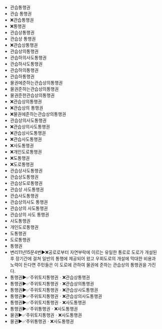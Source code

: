 - 관습통행권
- 관습 통행권
- ❌관습통행권
- ❌통행권
- 관습상통행권
- 관습상 통행권
- ❌관습상통행권
- 관습상의통행권
- 관습하의사도통행권
- 관습하사도통행권
- 관습하의통행권
- 관습하통행권
- 물권에준하는관습상의통행권
- 물권준하는관습상의통행권
- 물권준한관습상의통행권
- ❌관습상의통행권
- ❌관습상의 통행권
- ❌물권에준하는관습상의통행권
- 관습상의사도통행권
- ❌관습상의사도통행권
- ❌관습상사도통행권
- ❌관습사도통행권
- ❌사도통행권
- ❌개인도로통행권
- ❌도통행권
- ❌도로통행권
- 관습상사도통행권
- 관습상도통행권
- 관습상도로통행권
- 관습상 사도통행권
- 관습사도통행권
- 관습상의사도 통행권
- 관습상의 사도통행권
- 관습상의 사도 통행권
- 사도통행권
- 개인도로통행권
- 도통행권
- 도로통행권
- 통행권
- 변리11년15문4번▶️❌공로로부터 자연부락에 이르는 유일한 통로로 도로가 개설된 후 장기간에 걸쳐 일반의 통행에 제공되어 왔고 우회도로의 개설에 막대한 비용과 노력이 든다면 주민들은 이 도로에 관하여 물권에 준하는 관습상의 통행권을 가진다.
- 통행권▶️✅주위토지통행권ㆍ❌관습상통행권
- 통행권▶️✅주위토지통행권ㆍ❌관습상의통행권
- 통행권▶️✅주위토지통행권ㆍ❌관습상사도통행권
- 통행권▶️✅주위토지통행권ㆍ❌관습상의사도통행권
- 통행권▶️✅주위토지통행권ㆍ❌사도통행권
- 통행권▶️✅주위통행권ㆍ❌사도통행권
- 물권▶️✅주위토지통행권ㆍ❌사도통행권
- 물권▶️✅주위통행권ㆍ❌사도통행권